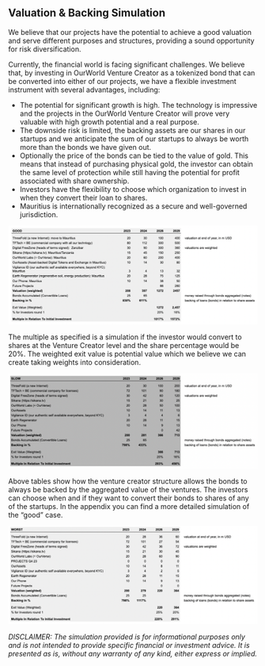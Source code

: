 ## Valuation & Backing Simulation

We believe that our projects have the potential to achieve a good valuation and serve different purposes and structures, providing a sound opportunity for risk diversification.

Currently, the financial world is facing significant challenges. We believe that, by investing in OurWorld Venture Creator as a tokenized bond that can be converted into either of our projects, we have a flexible investment instrument with several advantages, including:

* The potential for significant growth is high. The technology is impressive and the projects in the OurWorld Venture Creator will prove very valuable with high growth potential and a real purpose.
* The downside risk is limited, the backing assets are our shares in our startups and we anticipate the sum of our startups to always be worth more than the bonds we have given out.
* Optionally the price of the bonds can be tied to the value of gold. This means that instead of purchasing physical gold, the investor can obtain the same level of protection while still having the potential for profit associated with share ownership. 
* Investors have the flexibility to choose which organization to invest in when they convert their loan to shares.
* Mauritius is internationally recognized as a secure and well-governed jurisdiction.

![alt_text](img/image17.png)

The multiple as specified is a simulation if the investor would convert to shares at the Venture Creator level and the share percentage would be 20%. The weighted exit value is potential value which we believe we can create taking weights into consideration.

![alt_text](img/image18.png)

Above tables show how the venture creator structure allows the bonds to always be backed by the aggregated value of the ventures. The investors can choose when and if they want to convert their bonds to shares of any of the startups. In the appendix you can find a more detailed simulation of the “good” case.

![alt_text](img/image19.png)

_DISCLAIMER: The simulation provided is for informational purposes only and is not intended to provide specific financial or investment advice. It is presented as is, without any warranty of any kind, either express or implied._